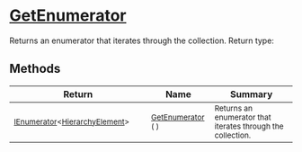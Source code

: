 # [GetEnumerator](./HierarchyElement-100664014.md)

Returns an enumerator that iterates through the collection.
Return type:
## Methods

| Return | Name | Summary | 
| --- | --- | --- | 
| <sub>[IEnumerator](https://docs.microsoft.com/en-us/dotnet/api/System.Collections.Generic.IEnumerator-1)\<[HierarchyElement](./../HierarchyElement.md)></sub><img width=200/>| <sub>[GetEnumerator](./HierarchyElement-100664014.md) (  )</sub>| <sub>Returns an enumerator that iterates through the collection.</sub><img width=200/>| <br>


